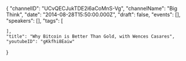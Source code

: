 {
    "channelID": "UCvQECJukTDE2i6aCoMnS-Vg",
    "channelName": "Big Think",
    "date": "2014-08-28T15:50:00.000Z",
    "draft": false,
    "events": [],
    "speakers": [],
    "tags": [

    ],
    "title": "Why Bitcoin is Better Than Gold, with Wences Casares",
    "youtubeID": "gKkfhi8Eaiw"
}

